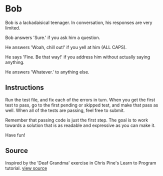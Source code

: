 # Bob

Bob is a lackadaisical teenager. In conversation, his responses are very
limited.

Bob answers 'Sure.' if you ask him a question.

He answers 'Woah, chill out!' if you yell at him (ALL CAPS).

He says 'Fine. Be that way!' if you address him without actually saying
anything.

He answers 'Whatever.' to anything else.

## Instructions

Run the test file, and fix each of the errors in turn. When you get the first
test to pass, go to the first pending or skipped test, and make that pass as
well. When all of the tests are passing, feel free to submit.

Remember that passing code is just the first step. The goal is to work towards
a solution that is as readable and expressive as you can make it.

Have fun!



## Source

Inspired by the 'Deaf Grandma' exercise in Chris Pine's Learn to Program
tutorial. [view source](http://pine.fm/LearnToProgram/?Chapter=06)
